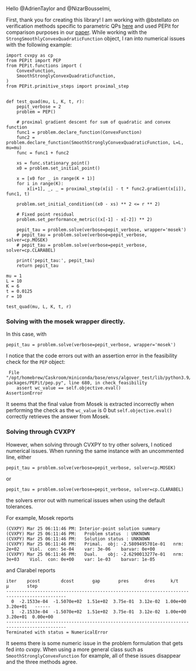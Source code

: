 Hello @AdrienTaylor and @NizarBousselmi,

First, thank you for creating this library!
I am working with @bstellato on verification methods specific to parametric QPs [here](https://github.com/stellatogrp/algorithm_verification/tree/main) and used PEPit for comparison purposes in our [paper](https://arxiv.org/abs/2403.03331).
While working with the `StrongSmoothlyConvexQuadraticFunction` object, I ran into numerical issues with the following example:

```
import cvxpy as cp
from PEPit import PEP
from PEPit.functions import (
    ConvexFunction,
    SmoothStronglyConvexQuadraticFunction,
)
from PEPit.primitive_steps import proximal_step


def test_quad(mu, L, K, t, r):
    pepit_verbose = 2
    problem = PEP()

    # proximal gradient descent for sum of quadratic and convex function
    func1 = problem.declare_function(ConvexFunction)
    func2 = problem.declare_function(SmoothStronglyConvexQuadraticFunction, L=L, mu=mu)
    func = func1 + func2

    xs = func.stationary_point()
    x0 = problem.set_initial_point()

    x = [x0 for _ in range(K + 1)]
    for i in range(K):
        x[i+1], _, _ = proximal_step(x[i] - t * func2.gradient(x[i]), func1, t)

    problem.set_initial_condition((x0 - xs) ** 2 <= r ** 2)

    # Fixed point residual
    problem.set_performance_metric((x[-1] - x[-2]) ** 2)

    pepit_tau = problem.solve(verbose=pepit_verbose, wrapper='mosek')
    # pepit_tau = problem.solve(verbose=pepit_verbose, solver=cp.MOSEK)
    # pepit_tau = problem.solve(verbose=pepit_verbose, solver=cp.CLARABEL)

    print('pepit_tau:', pepit_tau)
    return pepit_tau

mu = 1
L = 10
K = 6
t = 0.0125
r = 10

test_quad(mu, L, K, t, r)

```

### Solving with the mosek wrapper directly.

In this case, with
```
pepit_tau = problem.solve(verbose=pepit_verbose, wrapper='mosek')
```
I notice that the code errors out with an assertion error in the feasibility check for the `PEP` object:
```
 File "/opt/homebrew/Caskroom/miniconda/base/envs/algover_test/lib/python3.9/site-packages/PEPit/pep.py", line 680, in check_feasibility
    assert wc_value == self.objective.eval()
AssertionError
```
It seems that the final value from Mosek is extracted incorrectly when performing the check as the `wc_value` is 0 but `self.objective.eval()` correctly retrieves the answer from Mosek.

### Solving through CVXPY
However, when solving through CVXPY to try other solvers, I noticed numerical issues.
When running the same instance with an uncommented line, either
```
pepit_tau = problem.solve(verbose=pepit_verbose, solver=cp.MOSEK)
```
or
```
pepit_tau = problem.solve(verbose=pepit_verbose, solver=cp.CLARABEL)
```
the solvers error out with numerical issues when using the default tolerances.

For example, Mosek reports
```
(CVXPY) Mar 25 06:11:46 PM: Interior-point solution summary
(CVXPY) Mar 25 06:11:46 PM:   Problem status  : UNKNOWN
(CVXPY) Mar 25 06:11:46 PM:   Solution status : UNKNOWN
(CVXPY) Mar 25 06:11:46 PM:   Primal.  obj: -2.5809495701e-01   nrm: 2e+02    Viol.  con: 5e-04    var: 3e-06    barvar: 0e+00
(CVXPY) Mar 25 06:11:46 PM:   Dual.    obj: -2.6290013277e-01   nrm: 3e+03    Viol.  con: 0e+00    var: 1e-03    barvar: 1e-05
```
and Clarabel reports
```
iter    pcost        dcost       gap       pres      dres      k/t        μ       step
---------------------------------------------------------------------------------------------
  0  -2.1533e-04  -1.5070e+02  1.51e+02  3.75e-01  3.12e-02  1.00e+00  3.20e+01   ------
  1  -2.1533e-04  -1.5070e+02  1.51e+02  3.75e-01  3.12e-02  1.00e+00  3.20e+01  0.00e+00
---------------------------------------------------------------------------------------------
Terminated with status = NumericalError
```

It seems there is some numeric issue in the problem formulation that gets fed into cvxpy. When using a more general class such as `SmoothStronglyConvexFunction` for example, all of these issues disappear and the three methods agree.
